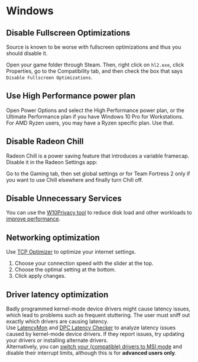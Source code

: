 # Windows

## Disable Fullscreen Optimizations
Source is known to be worse with fullscreen optimizations and thus you should disable it.

Open your game folder through Steam. Then, right click on `hl2.exe`, click Properties, go to the Compatibility tab, and then check the box that says `Disable Fullscreen Optimizations`.

## Use High Performance power plan
Open Power Options and select the High Performance power plan, or the Ultimate Performance plan if you have Windows 10 Pro for Workstations. For AMD Ryzen users, you may have a Ryzen specific plan. Use that.

## Disable Radeon Chill

Radeon Chill is a power saving feature that introduces a variable framecap. Disable it in the Radeon Settings app:

Go to the Gaming tab, then set global settings or for Team Fortress 2 only if you want to use Chill elsewhere and finally turn Chill off.

## Disable Unnecessary Services
You can use the [W10Privacy tool](https://www.winprivacy.de/deutsch-start/download/) to reduce disk load and other workloads to [improve performance](https://www.phoronix.com/scan.php?page=article&item=windows10-w10priv-wsl).

## Networking optimization

Use [TCP Optimizer](https://www.speedguide.net/downloads.php) to optimize your internet settings.

1. Choose your connection speed with the slider at the top.
2. Choose the optimal setting at the bottom.
3. Click apply changes.

## Driver latency optimization

Badly programmed kernel-mode device drivers might cause latency issues, which lead to problems such as frequent stuttering. The user must sniff out exactly which drivers are causing latency.    
Use [LatencyMon](https://www.resplendence.com/latencymon) and [DPC Latency Checker](https://www.thesycon.de/eng/latency_check.shtml) to analyze latency issues caused by kernel-mode device drivers. If they report issues, try updating your drivers or installing alternate drivers.  
Alternatively, you can [switch your (compatible) drivers to MSI mode](https://forums.guru3d.com/threads/windows-line-based-vs-message-signaled-based-interrupts-msi-tool.378044/) and disable their interrupt limits, although this is for **advanced users only**.
